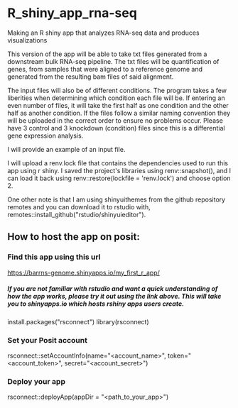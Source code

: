 # R_shiny_app_rna-seq
Making an R shiny app that analyzes RNA-seq data and produces visualizations


This version of the app will be able to take txt files generated from a downstream bulk RNA-seq pipeline. The txt files will be quantification of genes, from samples that were aligned to a reference genome and generated from the resulting bam files of said alignment.

The input files will also be of different conditions. The program takes a few liberities when determining which condition each file will be. If entering an even number of files, it will take the first half as one condition and the other half as another condition. If the files follow a similar naming convention they will be uploaded in the correct order to ensure no problems occur. Please have 3 control and 3 knockdown (condition) files since this is a differential gene expression analysis. 

I will provide an example of an input file.


I will upload a renv.lock file that contains the dependencies used to run this app using r shiny.
I saved the project's libraries using renv::snapshot(), and I can load it back using renv::restore(lockfile = 'renv.lock') and choose option 2.

One other note is that I am using shinyuithemes from the github repository remotes and you can download it to rstudio with, remotes::install_github("rstudio/shinyuieditor").


## How to host the app on posit:

### Find this app using this url
 
 https://barrns-genome.shinyapps.io/my_first_r_app/

##### If you are not familiar with rstudio and want a quick understanding of how the app works, please try it out using the link above. This will take you to shinyapps.io which hosts rshiny apps users create. 
 
install.packages("rsconnect")
library(rsconnect)

### Set your Posit account
rsconnect::setAccountInfo(name="<account_name>", 
                          token="<account_token>", 
                          secret="<account_secret>")

### Deploy your app
rsconnect::deployApp(appDir = "<path_to_your_app>")
